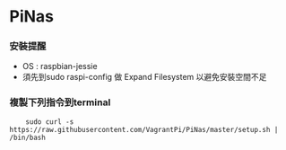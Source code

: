 # PiNas

### 安裝提醒
* OS : raspbian-jessie
* 須先到sudo raspi-config 做 Expand Filesystem 以避免安裝空間不足

### 複製下列指令到terminal
		sudo curl -s https://raw.githubusercontent.com/VagrantPi/PiNas/master/setup.sh | /bin/bash
